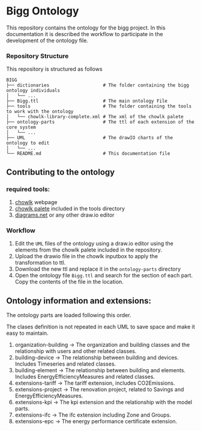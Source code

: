# Bigg Ontology
This repository contains the ontology for the bigg project.
In this documentation it is described the workflow to participate in the development of the ontology file.

### Repository Structure

This repository is structured as follows 
```
BIGG
├── dictionaries                    # The folder containing the bigg ontology individuals
│   └── ...
├── Bigg.ttl                        # The main ontology File
├── tools                           # The folder containing the tools to work with the ontology
│   └── chowlk-library-complete.xml # The xml of the chowlk palete                
├── ontology-parts                  # The ttl of each extension of the core system
│   └── ...                 
├── UML                             # The drawIO charts of the ontology to edit
│   └── ...      
└── README.md                       # This documentation file
```

## Contributing to the ontology

### required tools:
1. [chowlk](https://chowlk.linkeddata.es/) webpage
2. [chowlk palete](chowlk-library-complete.xml) included in the tools directory
3. [diagrams.net](https://www.diagrams.net/) or any other draw.io editor

### Workflow
1. Edit the `UML` files of the ontology using a draw.io editor using the elements from the chowlk palete included in the repository.
2. Upload the drawio file in the chowlk inputbox to apply the transformation to ttl.
3. Download the new ttl and replace it in the `ontology-parts` directory
4. Open the ontology file `Bigg.ttl` and search for the section of each part. Copy the contents of the file in the location.


## Ontology information and extensions:

The ontology parts are loaded following this order.

The clases definition is not repeated in each UML to save space and make it easy to maintain. 

1. organization-building -> The organization and building classes and the relationship with users and other related classes.
2. building-device       -> The relationship between building and devices. Includes Timeseries and related classes.
3. building-element      -> The relationship between building and elements. Includes EnergyEfficiencyMeasures and related classes.
4. extensions-tariff     -> The tariff extension, includes CO2Emissions.
5. extensions-project    -> The renovation project, related to Savings and EnergyEfficiencyMeasures.
6. extensions-kpi        -> The kpi extension and the relationship with the model parts.
7. extensions-ifc        -> The ifc extension including Zone and Groups.
8. extensions-epc        -> The energy performance certificate extension.

